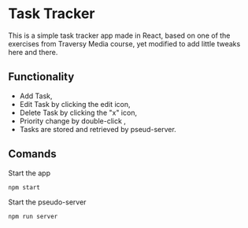 # Task Tracker

This is a simple task tracker app made in React, based on one of the exercises from Traversy Media course, yet modified to add little tweaks here and there.

## Functionality
* Add Task,
* Edit Task by clicking the edit icon,
* Delete Task by clicking the "x" icon,
* Priority change by double-click ,
* Tasks are stored and retrieved by pseud-server.

## Comands

Start the app
````
npm start
````

Start the pseudo-server
```` 
npm run server
````